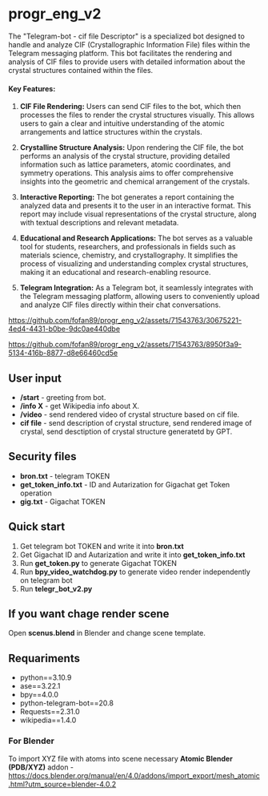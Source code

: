 # progr_eng_v2
The "Telegram-bot - cif file Descriptor" is a specialized bot designed to handle and analyze CIF (Crystallographic Information File) files within the Telegram messaging platform. This bot facilitates the rendering and analysis of CIF files to provide users with detailed information about the crystal structures contained within the files.

#### **Key Features:**

1. **CIF File Rendering:** Users can send CIF files to the bot, which then processes the files to render the crystal structures visually. This allows users to gain a clear and intuitive understanding of the atomic arrangements and lattice structures within the crystals.

2. **Crystalline Structure Analysis:** Upon rendering the CIF file, the bot performs an analysis of the crystal structure, providing detailed information such as lattice parameters, atomic coordinates, and symmetry operations. This analysis aims to offer comprehensive insights into the geometric and chemical arrangement of the crystals.

3. **Interactive Reporting:** The bot generates a report containing the analyzed data and presents it to the user in an interactive format. This report may include visual representations of the crystal structure, along with textual descriptions and relevant metadata.

4. **Educational and Research Applications:** The bot serves as a valuable tool for students, researchers, and professionals in fields such as materials science, chemistry, and crystallography. It simplifies the process of visualizing and understanding complex crystal structures, making it an educational and research-enabling resource.

5. **Telegram Integration:** As a Telegram bot, it seamlessly integrates with the Telegram messaging platform, allowing users to conveniently upload and analyze CIF files directly within their chat conversations.


https://github.com/fofan89/progr_eng_v2/assets/71543763/30675221-4ed4-4431-b0be-9dc0ae440dbe


https://github.com/fofan89/progr_eng_v2/assets/71543763/8950f3a9-5134-416b-8877-d8e66460cd5e

## **User input**

+ **/start** - greeting from bot.
+ **/info X** - get Wikipedia info about X.
+ **/video** - send rendered video of crystal structure based on cif file.
+ **cif file** - send description of crystal structure, send rendered image of crystal, send desctiption of crystal structure generatetd by GPT.

## **Security files**
+ **bron.txt** - telegram TOKEN
+ **get_token_info.txt** - ID and Autarization for Gigachat get Token operation
+ **gig.txt** - Gigachat TOKEN

## **Quick start**
1. Get telegram bot TOKEN and write it into **bron.txt**
2. Get Gigachat ID and Autarization and write it into **get_token_info.txt**
3. Run **get_token.py** to generate Gigachat TOKEN
4. Run **bpy_video_watchdog.py** to generate video render independently on telegram bot
5. Run **telegr_bot_v2.py**

## **If you want chage render scene**
Open **scenus.blend** in Blender and change scene template.

## **Requariments**
+ python==3.10.9
+ ase==3.22.1
+ bpy==4.0.0
+ python-telegram-bot==20.8
+ Requests==2.31.0
+ wikipedia==1.4.0

### For Blender
To import XYZ file with atoms into scene necessary **Atomic Blender (PDB/XYZ)** addon - https://docs.blender.org/manual/en/4.0/addons/import_export/mesh_atomic.html?utm_source=blender-4.0.2




